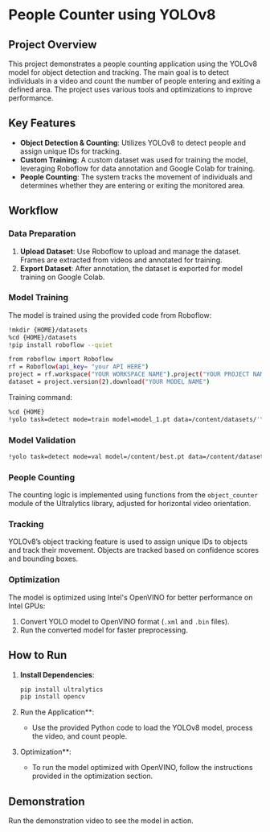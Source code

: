 
# People Counter using YOLOv8

## Project Overview

This project demonstrates a people counting application using the YOLOv8 model for object detection and tracking. The main goal is to detect individuals in a video and count the number of people entering and exiting a defined area. The project uses various tools and optimizations to improve performance.



## Key Features
- **Object Detection & Counting**: Utilizes YOLOv8 to detect people and assign unique IDs for tracking.
- **Custom Training**: A custom dataset was used for training the model, leveraging Roboflow for data annotation and Google Colab for training.
- **People Counting**: The system tracks the movement of individuals and determines whether they are entering or exiting the monitored area.

## Workflow

### Data Preparation
1. **Upload Dataset**: Use Roboflow to upload and manage the dataset. Frames are extracted from videos and annotated for training.
2. **Export Dataset**: After annotation, the dataset is exported for model training on Google Colab.

### Model Training
The model is trained using the provided code from Roboflow:
```bash
!mkdir {HOME}/datasets
%cd {HOME}/datasets
!pip install roboflow --quiet

from roboflow import Roboflow
rf = Roboflow(api_key= "your API HERE")
project = rf.workspace("YOUR WORKSPACE NAME").project("YOUR PROJECT NAME")
dataset = project.version(2).download("YOUR MODEL NAME")
```

Training command:
```bash
%cd {HOME}
!yolo task=detect mode=train model=model_1.pt data=/content/datasets/'YOUR-DATA-HERE'/data.yaml epochs=25 imgsz=800 plots=True
```

### Model Validation
```bash
!yolo task=detect mode=val model=/content/best.pt data=/content/datasets/'YOUR-DATA-HERE'/data.yaml
```

### People Counting
The counting logic is implemented using functions from the `object_counter` module of the Ultralytics library, adjusted for horizontal video orientation.

### Tracking
YOLOv8’s object tracking feature is used to assign unique IDs to objects and track their movement. Objects are tracked based on confidence scores and bounding boxes.

### Optimization
The model is optimized using Intel's OpenVINO for better performance on Intel GPUs:
1. Convert YOLO model to OpenVINO format (`.xml` and `.bin` files).
2. Run the converted model for faster preprocessing.

## How to Run

1. **Install Dependencies**:
    ```bash
    pip install ultralytics
    pip install opencv
    ```

2. Run the Application**:
    - Use the provided Python code to load the YOLOv8 model, process the video, and count people.

3. Optimization**:
    - To run the model optimized with OpenVINO, follow the instructions provided in the optimization section.

## Demonstration
Run the demonstration video to see the model in action.

